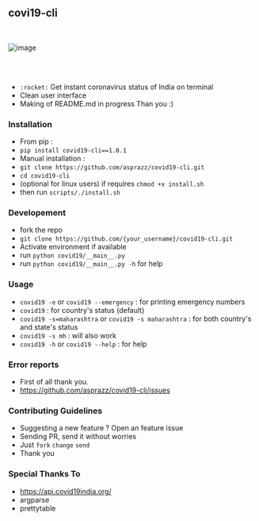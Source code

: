 ## covi19-cli
<br/>

![image](https://github.com/asprazz/covid19-cli/blob/master/screenshots/screenshot1.png)

<br/>
<br/>

- `:rocket:` Get instant coronavirus status of India on terminal
- Clean user interface
- Making of README.md in progress Than you :)

### Installation
- From pip :
- `pip install covid19-cli==1.0.1`
- Manual installation :
- `git clone https://github.com/asprazz/covid19-cli.git`
- `cd covid19-cli`
- (optional for linux users) if requires `chmod +x install.sh`
- then run `scripts/./install.sh`

### Developement
- fork the repo
- `git clone https://github.com/{your_username}/covid19-cli.git`
- Activate environment if available
- run `python covid19/__main__.py`
- run `python covid19/__main__.py -h` for help



### Usage
- `covid19 -e` or `covid19 --emergency` : for printing emergency numbers
- `covid19` : for country's status (default)
- `covid19 -s=maharashtra` or `covid19 -s maharashtra` : for both country's and state's status
- `covid19 -s mh` : will also work
- `covid19 -h` or `covid19 --help` : for help


### Error reports
- First of all thank you.
- https://github.com/asprazz/covid19-cli/issues

### Contributing Guidelines
- Suggesting a new feature ? Open an feature issue
- Sending PR, send it without worries
- Just `fork` `change` `send`
- Thank you

### Special Thanks To
- https://api.covid19india.org/
- argparse
- prettytable